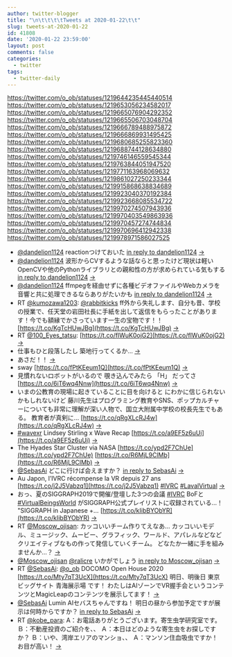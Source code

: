 ```yaml
---
author: twitter-blogger
title: "\n\t\t\t\tTweets at 2020-01-22\t\t"
slug: tweets-at-2020-01-22
id: 41808
date: '2020-01-22 23:59:00'
layout: post
comments: false
categories:
  - twitter
tags:
  - twitter-daily
---
```


https://twitter.com/o_ob/statuses/1219644235445440514 https://twitter.com/o_ob/statuses/1219653056234582017 https://twitter.com/o_ob/statuses/1219665076904292352 https://twitter.com/o_ob/statuses/1219665506703048704 https://twitter.com/o_ob/statuses/1219666789488975872 https://twitter.com/o_ob/statuses/1219666869931495425 https://twitter.com/o_ob/statuses/1219680685255823360 https://twitter.com/o_ob/statuses/1219688744128634880 https://twitter.com/o_ob/statuses/1219746146559545344 https://twitter.com/o_ob/statuses/1219763844051947520 https://twitter.com/o_ob/statuses/1219771163968069632 https://twitter.com/o_ob/statuses/1219861027250233344 https://twitter.com/o_ob/statuses/1219915868638834689 https://twitter.com/o_ob/statuses/1219923040370192384 https://twitter.com/o_ob/statuses/1219923668085534722 https://twitter.com/o_ob/statuses/1219970274507943936 https://twitter.com/o_ob/statuses/1219970403549863936 https://twitter.com/o_ob/statuses/1219970457274744834 https://twitter.com/o_ob/statuses/1219970696412942338 https://twitter.com/o_ob/statuses/1219978971586027525  

*   [@dandelion1124](https://twitter.com/dandelion1124) reactionつけておいた [in reply to dandelion1124](https://twitter.com/dandelion1124/statuses/1219637485300518913) [->](https://twitter.com/o_ob/statuses/1219644235445440514)
*   [@dandelion1124](https://twitter.com/dandelion1124) 波形からCVするような話ならと思ったけど現状は軽いOpenCVや他のPythonライブラリとの親和性の方が求められている気もする [in reply to dandelion1124](https://twitter.com/dandelion1124/statuses/1219646746634010629) [->](https://twitter.com/o_ob/statuses/1219653056234582017)
*   [@dandelion1124](https://twitter.com/dandelion1124) ffmpegを経由せずに各種ビデオファイルやWebカメラを音響と共に処理できるならありがたいかも [in reply to dandelion1124](https://twitter.com/dandelion1124/statuses/1219654571825356800) [->](https://twitter.com/o_ob/statuses/1219665076904292352)
*   RT [@kumozawa1203](https://twitter.com/kumozawa1203): [@rabbitkicks](https://twitter.com/rabbitkicks) ff外から失礼します、自分も昔、学校の授業で、任天堂の岩田社長に手紙を出して返信をもらったことがあります！今でも額縁でかさっています一生の宝物です！！ [https://t.co/KgTcHUwJBg](https://t.co/KgTcHUwJBg) [->](https://twitter.com/o_ob/statuses/1219665506703048704)
*   RT [@100_Eyes_tatsu](https://twitter.com/100_Eyes_tatsu): [https://t.co/flWuK0ojG2](https://t.co/flWuK0ojG2) [->](https://twitter.com/o_ob/statuses/1219666789488975872)
*   仕事もひと段落したし 築地行ってくるか… [->](https://twitter.com/o_ob/statuses/1219666869931495425)
*   あさだ！！ [->](https://twitter.com/o_ob/statuses/1219680685255823360)
*   sway [https://t.co/fPtKEeum1Q](https://t.co/fPtKEeum1Q) [->](https://twitter.com/o_ob/statuses/1219688744128634880)
*   見慣れないロボットがいるので 覗き込んでみたら 「H」 だってさ [https://t.co/6iT6wq4Nnw](https://t.co/6iT6wq4Nnw) [->](https://twitter.com/o_ob/statuses/1219746146559545344)
*   いまの公教育の現場に起きていることに目を向けると にわかに信じられないかもしれないけど 藤川先生はプログラミング教育やSNS、ポップカルチャーについても非常に理解が深い人物で、国立大附属中学校の校長先生でもある。 教育者が真剣に… [https://t.co/qRgXLcRJ4w](https://t.co/qRgXLcRJ4w) [->](https://twitter.com/o_ob/statuses/1219763844051947520)
*   [#wavexr](https://twitter.com/search?q=%23wavexr&src=hash) Lindsey Stirling x Wave Recap [https://t.co/a9EF5z6uUi](https://t.co/a9EF5z6uUi) [->](https://twitter.com/o_ob/statuses/1219771163968069632)
*   The Hyades Star Cluster via NASA [https://t.co/ypd2F7ChUe](https://t.co/ypd2F7ChUe) [https://t.co/R6MjL9ClMb](https://t.co/R6MjL9ClMb) [->](https://twitter.com/o_ob/statuses/1219861027250233344)
*   [@SebasAi](https://twitter.com/SebasAi) どこに行けば会えますか？ [in reply to SebasAi](https://twitter.com/SebasAi/statuses/1219616221491912704) [->](https://twitter.com/o_ob/statuses/1219915868638834689)
*   Au Japon, l’IVRC récompense la VR depuis 27 ans [https://t.co/j2J5Vabzq1](https://t.co/j2J5Vabzq1) [#IVRC](https://twitter.com/search?q=%23IVRC&src=hash) [#LavalVirtual](https://twitter.com/search?q=%23LavalVirtual&src=hash) [->](https://twitter.com/o_ob/statuses/1219923040370192384)
*   おっ、夏のSIGGRAPH2019で開催/登壇した3つの会議 [#IVRC](https://twitter.com/search?q=%23IVRC&src=hash) BoFと [#VirtualBeingsWorld](https://twitter.com/search?q=%23VirtualBeingsWorld&src=hash) がSIGGRAPH公式プレイリストに収録されている…！ "SIGGRAPH in Japanese +… [https://t.co/kIibBYObYR](https://t.co/kIibBYObYR) [->](https://twitter.com/o_ob/statuses/1219923668085534722)
*   RT [@Moscow_ojisan](https://twitter.com/Moscow_ojisan): カッコいいチーム作りてえなあ… カッコいいモデル、ミュージック、ムービー、グラフィック、ワールド、アパレルなどなどクリエイティブなもの作って発信していくチーム。 どなたか一緒に手を組みませんか…？ [->](https://twitter.com/o_ob/statuses/1219970274507943936)
*   [@Moscow_ojisan](https://twitter.com/Moscow_ojisan) [@ralicre](https://twitter.com/ralicre) いかがでしょう [in reply to Moscow_ojisan](https://twitter.com/Moscow_ojisan/statuses/1218552015476781058) [->](https://twitter.com/o_ob/statuses/1219970403549863936)
*   RT [@SebasAi](https://twitter.com/SebasAi): [@o_ob](https://twitter.com/o_ob) DOCOMO Open House 2020 [https://t.co/Mty7qT3UcX](https://t.co/Mty7qT3UcX) 明日、明後日 東京ビッグサイト 青海展示場 です！ わたしはAIゾーンでVR握手会というコンテンツとMagicLeapのコンテンツを展示してます！ [->](https://twitter.com/o_ob/statuses/1219970457274744834)
*   [@SebasAi](https://twitter.com/SebasAi) Lumin AIセバスちゃんですね！ 明日の昼から参加予定ですが展示は何時からですか？ [in reply to SebasAi](https://twitter.com/SebasAi/statuses/1219925312508588033) [->](https://twitter.com/o_ob/statuses/1219970696412942338)
*   RT [@kobe_para](https://twitter.com/kobe_para): A：お電話ありがとうございます。寄生虫学研究室です。 Ｂ：不動産投資のご紹介を、、 Ａ：本日はどのような寄生虫をお探しですか？ Ｂ：いや、湾岸エリアのマンショ、、 Ａ：マンソン住血吸虫ですか！ お目が高い！ [->](https://twitter.com/o_ob/statuses/1219978971586027525)